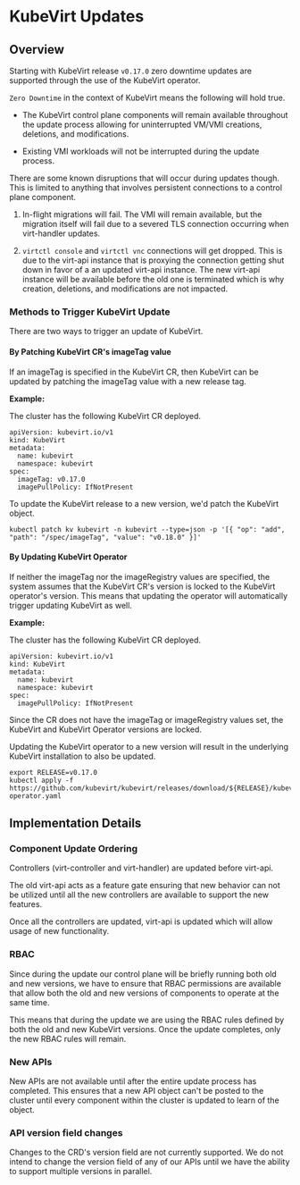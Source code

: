 # KubeVirt Updates

## Overview

Starting with KubeVirt release `v0.17.0` zero downtime updates are supported
through the use of the KubeVirt operator.

`Zero Downtime` in the context of KubeVirt means the following will hold true.

- The KubeVirt control plane components will remain available throughout the
update process allowing for uninterrupted VM/VMI creations, deletions, and
modifications.

- Existing VMI workloads will not be interrupted during the update process.

There are some known disruptions that will occur during updates though. This is
limited to anything that involves persistent connections to a control plane
component.

1. In-flight migrations will fail. The VMI will remain available, but the
migration itself will fail due to a severed TLS connection occurring when
virt-handler updates.

2. `virtctl console` and `virtctl vnc` connections will get dropped. This is
due to the virt-api instance that is proxying the connection getting shut down
in favor of a an updated virt-api instance. The new virt-api instance will be
available before the old one is terminated which is why creation, deletions,
and modifications are not impacted.

### Methods to Trigger KubeVirt Update

There are two ways to trigger an update of KubeVirt. 

#### By Patching KubeVirt CR's imageTag value

If an imageTag is specified in the KubeVirt CR, then KubeVirt can be updated
by patching the imageTag value with a new release tag.

**Example:**

The cluster has the following KubeVirt CR deployed.

```
apiVersion: kubevirt.io/v1
kind: KubeVirt
metadata:
  name: kubevirt
  namespace: kubevirt
spec:
  imageTag: v0.17.0
  imagePullPolicy: IfNotPresent
```

To update the KubeVirt release to a new version, we'd patch the KubeVirt object.

```
kubectl patch kv kubevirt -n kubevirt --type=json -p '[{ "op": "add", "path": "/spec/imageTag", "value": "v0.18.0" }]'
```

#### By Updating KubeVirt Operator

If neither the imageTag nor the imageRegistry values are specified, the system
assumes that the KubeVirt CR's version is locked to the KubeVirt operator's
version. This means that updating the operator will automatically trigger
updating KubeVirt as well.

**Example:**

The cluster has the following KubeVirt CR deployed.

```
apiVersion: kubevirt.io/v1
kind: KubeVirt
metadata:
  name: kubevirt
  namespace: kubevirt
spec:
  imagePullPolicy: IfNotPresent
```

Since the CR does not have the imageTag or imageRegistry values set, the
KubeVirt and KubeVirt Operator versions are locked.

Updating the KubeVirt operator to a new version will result in the
underlying KubeVirt installation to also be updated.

```
export RELEASE=v0.17.0
kubectl apply -f https://github.com/kubevirt/kubevirt/releases/download/${RELEASE}/kubevirt-operator.yaml
```

## Implementation Details

### Component Update Ordering

Controllers (virt-controller and virt-handler) are updated before virt-api.

The old virt-api acts as a feature gate ensuring that new behavior can not be
utilized until all the new controllers are available to support the new features.

Once all the controllers are updated, virt-api is updated which will allow usage
of new functionality. 

### RBAC 

Since during the update our control plane will be briefly running both old and
new versions, we have to ensure that RBAC permissions are available that allow
both the old and new versions of components to operate at the same time.

This means that during the update we are using the RBAC rules defined by both
the old and new KubeVirt versions. Once the update completes, only the new
RBAC rules will remain.

### New APIs

New APIs are not available until after the entire update process has completed.
This ensures that a new API object can't be posted to the cluster until every
component within the cluster is updated to learn of the object.

### API version field changes

Changes to the CRD's version field are not currently supported. We do not intend
to change the version field of any of our APIs until we have the ability to
support multiple versions in parallel. 

